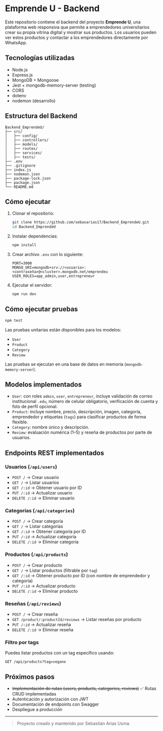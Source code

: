 
# Emprende U - Backend

Este repositorio contiene el backend del proyecto **Emprende U**, una plataforma web responsiva que permite a emprendedores universitarios crear su propia vitrina digital y mostrar sus productos. Los usuarios pueden ver estos productos y contactar a los emprendedores directamente por WhatsApp.

## Tecnologías utilizadas

- Node.js
- Express.js
- MongoDB + Mongoose
- Jest + mongodb-memory-server (testing)
- CORS
- dotenv
- nodemon (desarrollo)

## Estructura del Backend

```
Backend_EmprendeU/
├── src/
│   ├── config/        
│   ├── controllers/   
│   ├── models/        
│   ├── routes/        
│   ├── services/      
│   ├── tests/         
├── .env               
├── .gitignore
├── index.js
├── nodemon.json
├── package-lock.json
├── package.json
└── README.md
```

## Cómo ejecutar

1. Clonar el repositorio:
   ```bash
   git clone https://github.com/sebasarias17/Backend_EmprendeU.git
   cd Backend_EmprendeU
   ```

2. Instalar dependencias:
   ```bash
   npm install
   ```

3. Crear archivo `.env` con lo siguiente:
   ```
   PORT=3000
   MONGO_URI=mongodb+srv://<usuario>:<contraseña>@<cluster>.mongodb.net/emprendeu
   USER_ROLES=app_admin,user,entrepreneur
   ```

4. Ejecutar el servidor:
   ```bash
   npm run dev
   ```

## Cómo ejecutar pruebas

```bash
npm test
```

Las pruebas unitarias están disponibles para los modelos:
- `User`
- `Product`
- `Category`
- `Review`

Las pruebas se ejecutan en una base de datos en memoria (`mongodb-memory-server`).

## Modelos implementados

- `User`: con roles `admin`, `user`, `entrepreneur`, incluye validación de correo institucional `.edu`, número de celular obligatorio, verificación de cuenta y foto de perfil opcional.
- `Product`: incluye nombre, precio, descripción, imagen, categoría, emprendedor y etiquetas (`tags`) para clasificar productos de forma flexible.
- `Category`: nombre único y descripción.
- `Review`: evaluación numérica (1–5) y reseña de productos por parte de usuarios.

## Endpoints REST implementados

### Usuarios (`/api/users`)
- `POST /` → Crear usuario
- `GET /` → Listar usuarios
- `GET /:id` → Obtener usuario por ID
- `PUT /:id` → Actualizar usuario
- `DELETE /:id` → Eliminar usuario

### Categorías (`/api/categories`)
- `POST /` → Crear categoría
- `GET /` → Listar categorías
- `GET /:id` → Obtener categoría por ID
- `PUT /:id` → Actualizar categoría
- `DELETE /:id` → Eliminar categoría

### Productos (`/api/products`)
- `POST /` → Crear producto
- `GET /` → Listar productos (filtrable por `tag`)
- `GET /:id` → Obtener producto por ID (con nombre de emprendedor y categoría)
- `PUT /:id` → Actualizar producto
- `DELETE /:id` → Eliminar producto

### Reseñas (`/api/reviews`)
- `POST /` → Crear reseña
- `GET /product/:productId/reviews` → Listar reseñas por producto
- `PUT /:id` → Actualizar reseña
- `DELETE /:id` → Eliminar reseña

### Filtro por tags

Puedes listar productos con un tag específico usando:

```
GET /api/products?tag=vegano
```

## Próximos pasos

- ~~Implementación de rutas (users, products, categories, reviews)~~ ✅ Rutas CRUD implementadas
- Autenticación y autorización con JWT
- Documentación de endpoints con Swagger
- Despliegue a producción

---

> Proyecto creado y mantenido por Sebastián Arias Usma.